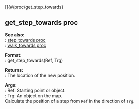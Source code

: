 []{#/proc/get_step_towards}    
## get_step_towards proc    
**See also:**    
:   [step_towards proc](/ref/proc/step_towards/step_towards.md)    
:   [walk_towards proc](/ref/proc/walk_towards/walk_towards.md)    
<!-- -->    
**Format:**    
:   get_step_towards(Ref, Trg)    
<!-- -->    
**Returns:**    
:   The location of the new position.    
<!-- -->    
**Args:**    
:   Ref: Starting point or object.    
:   Trg: An object on the map.    
Calculate the position of a step from `Ref` in the direction of `Trg`.  